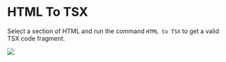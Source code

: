 # HTML To TSX
Select a section of HTML and run the command `HTML to TSX` to get a valid TSX code fragment.

![](https://raw.githubusercontent.com/johnpaularthur/johnpaularthur.github.io/master/screens/htmlToTsx.gif)
